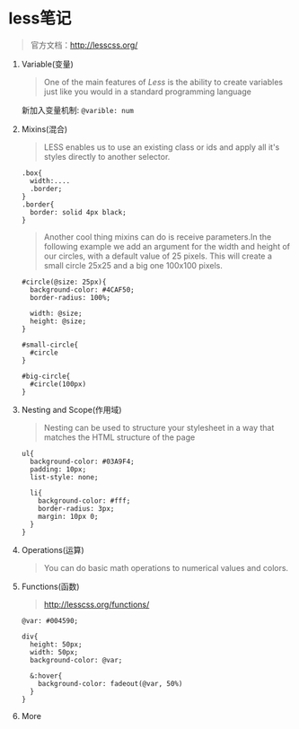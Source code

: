# less笔记

>  官方文档：http://lesscss.org/

1. Variable(变量)

   >  One of the main features of *Less* is the ability to create variables just like you would in a standard programming language

   新加入变量机制:   `@varible: num `

2. Mixins(混合)

   >  LESS enables us to use an existing class or ids and apply all it's styles directly to another selector. 

   ```less
   .box{
     width:....
     .border;
   }
   .border{
     border: solid 4px black;
   }
   ```

   >  Another cool thing mixins can do is receive parameters.In the following example we add an argument for the width and height of our circles, with a default value of 25 pixels. This will create a small circle 25x25 and a big one 100x100 pixels.

   ```less
   #circle(@size: 25px){
     background-color: #4CAF50;
     border-radius: 100%;

     width: @size;
     height: @size;
   }

   #small-circle{
     #circle
   }

   #big-circle{
     #circle(100px)
   }
   ```

3. Nesting and Scope(作用域)

   >  Nesting can be used to structure your stylesheet in a way that matches the HTML structure of the page

   ```less
   ul{
     background-color: #03A9F4;
     padding: 10px;
     list-style: none;

     li{
       background-color: #fff;
       border-radius: 3px;
       margin: 10px 0;
     }
   }
   ```

4. Operations(运算)

   >   You can do basic math operations to numerical values and colors.

5. Functions(函数)

   >   http://lesscss.org/functions/

   ```less
   @var: #004590;

   div{
     height: 50px;
     width: 50px;
     background-color: @var;

     &:hover{
       background-color: fadeout(@var, 50%)
     }
   }
   ```

6. More

